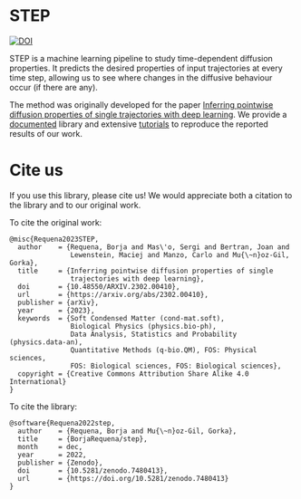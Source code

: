 # STEP

<!-- WARNING: THIS FILE WAS AUTOGENERATED! DO NOT EDIT! -->

<a href="https://doi.org/10.5281/zenodo.7480413"><img src="https://zenodo.org/badge/DOI/10.5281/zenodo.7480413.svg" alt="DOI"></a>

STEP is a machine learning pipeline to study time-dependent diffusion
properties. It predicts the desired properties of input trajectories at
every time step, allowing us to see where changes in the diffusive
behaviour occur (if there are any).

The method was originally developed for the paper [Inferring pointwise
diffusion properties of single trajectories with deep
learning](https://arxiv.org/abs/2302.00410). We provide a
[documented](https://borjarequena.github.io/step/) library and extensive
[tutorials](https://borjarequena.github.io/step/tutorials/index_tutorials.html)
to reproduce the reported results of our work.

# Cite us

If you use this library, please cite us! We would appreciate both a
citation to the library and to our original work.

To cite the original work:

    @misc{Requena2023STEP,
      author    = {Requena, Borja and Mas\'o, Sergi and Bertran, Joan and
                   Lewenstein, Maciej and Manzo, Carlo and Mu{\~n}oz-Gil, Gorka},
      title     = {Inferring pointwise diffusion properties of single
                   trajectories with deep learning},
      doi       = {10.48550/ARXIV.2302.00410},
      url       = {https://arxiv.org/abs/2302.00410},
      publisher = {arXiv},
      year      = {2023},
      keywords  = {Soft Condensed Matter (cond-mat.soft),
                   Biological Physics (physics.bio-ph),
                   Data Analysis, Statistics and Probability (physics.data-an),
                   Quantitative Methods (q-bio.QM), FOS: Physical sciences,
                   FOS: Biological sciences, FOS: Biological sciences},
      copyright = {Creative Commons Attribution Share Alike 4.0 International}
    }

To cite the library:

    @software{Requena2022step,
      author    = {Requena, Borja and Mu{\~n}oz-Gil, Gorka},
      title     = {BorjaRequena/step},
      month     = dec,
      year      = 2022,
      publisher = {Zenodo},
      doi       = {10.5281/zenodo.7480413},
      url       = {https://doi.org/10.5281/zenodo.7480413}
    }
